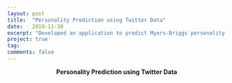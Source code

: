 ```yaml
---
layout: post
title:  "Personality Prediction using Twitter Data"
date:   2019-11-30
excerpt: "Developed an application to predict Myers-Briggs personality of a user, based on their Twitter Profile."
project: true
tag:
comments: false
---
```



    
<center><b>Personality Prediction using Twitter Data</b></center>
